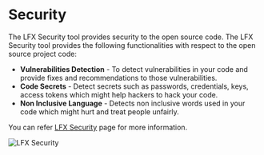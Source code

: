 # Security

The LFX Security tool provides security to the open source code. The LFX Security tool provides the following functionalities with respect to the open source project code:

* **Vulnerabilities Detection** - To detect vulnerabilities in your code and provide fixes and recommendations to those vulnerabilities.
* **Code Secrets** - Detect secrets such as passwords, credentials, keys, access tokens which might help hackers to hack your code.
* **Non Inclusive Language** - Detects non inclusive words used in your code which might hurt and treat people unfairly.

You can refer [LFX Security](https://lfx.linuxfoundation.org/tools/security) page for more information.

![LFX Security](<../.gitbook/assets/LFX Security (1) (1).png>)
